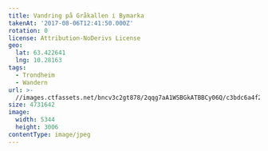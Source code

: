 ```yaml
---
title: Vandring på Gråkallen i Bymarka
takenAt: '2017-08-06T12:41:50.000Z'
rotation: 0
license: Attribution-NoDerivs License
geo:
  lat: 63.422641
  lng: 10.28163
tags:
  - Trondheim
  - Wandern
url: >-
  //images.ctfassets.net/bncv3c2gt878/2qqg7aA1WSBGkATBBCy06Q/c3bdc6a4f293f177c878aeaf73776b10/vandring-p-grkallen-i-bymarka_36011181410_o
size: 4731642
image:
  width: 5344
  height: 3006
contentType: image/jpeg
---
```


